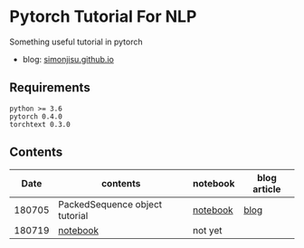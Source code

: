 # Pytorch Tutorial For NLP

Something useful tutorial in pytorch

* blog: [simonjisu.github.io](https://simonjisu.github.io/)

## Requirements

```
python >= 3.6
pytorch 0.4.0 
torchtext 0.3.0
```

## Contents

|Date|contents|notebook|blog article|
|-|-|-|-|
|180705|PackedSequence object tutorial|[notebook](https://nbviewer.jupyter.org/github/simonjisu/pytorch_tutorials/blob/master/00_Basic/PackedSequence/PackedSequence_Tutorial.ipynb)|[blog](https://simonjisu.github.io/datascience/2018/07/05/packedsequence.html)|
|180719|[notebook](https://nbviewer.jupyter.org/github/simonjisu/pytorch_tutorials/blob/master/00_Basic/01_TorchText.ipynb)|not yet|
